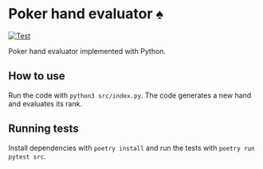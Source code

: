 # Poker hand evaluator ♠️

[![Test](https://github.com/Kaltsoon/poker-hand-evaluator/actions/workflows/test.yml/badge.svg)](https://github.com/Kaltsoon/poker-hand-evaluator/actions/workflows/test.yml)

Poker hand evaluator implemented with Python.

## How to use

Run the code with `python3 src/index.py`. The code generates a new hand and evaluates its rank.

## Running tests 

Install dependencies with `poetry install` and run the tests with `poetry run pytest src`.
